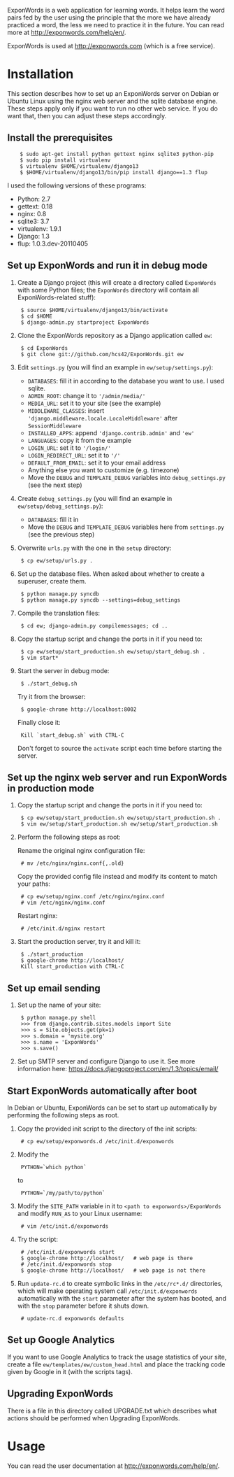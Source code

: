 ExponWords is a web application for learning words. It helps learn the word
pairs fed by the user using the principle that the more we have already
practiced a word, the less we need to practice it in the future. You can read
more at http://exponwords.com/help/en/.

ExponWords is used at http://exponwords.com (which is a free service).

Installation
============

This section describes how to set up an ExponWords server on Debian or Ubuntu
Linux using the nginx web server and the sqlite database engine. These steps
apply only if you want to run no other web service. If you do want that, then
you can adjust these steps accordingly.

Install the prerequisites
-------------------------

        $ sudo apt-get install python gettext nginx sqlite3 python-pip
        $ sudo pip install virtualenv
        $ virtualenv $HOME/virtualenv/django13
        $ $HOME/virtualenv/django13/bin/pip install django==1.3 flup

I used the following versions of these programs:

* Python: 2.7
* gettext: 0.18
* nginx: 0.8
* sqlite3: 3.7
* virtualenv: 1.9.1
* Django: 1.3
* flup: 1.0.3.dev-20110405

Set up ExponWords and run it in debug mode
------------------------------------------

1. Create a Django project (this will create a directory called `ExponWords`
   with some Python files; the `ExponWords` directory will contain all
   ExponWords-related stuff):

        $ source $HOME/virtualenv/django13/bin/activate
        $ cd $HOME
        $ django-admin.py startproject ExponWords

2. Clone the ExponWords repository as a Django application called `ew`:

        $ cd ExponWords
        $ git clone git://github.com/hcs42/ExponWords.git ew

3. Edit `settings.py` (you will find an example in `ew/setup/settings.py`):

   * `DATABASES`: fill it in according to the database you want to use. I used
     sqlite.
   * `ADMIN_ROOT`: change it to `'/admin/media/'`
   * `MEDIA_URL`: set it to your site (see the example)
   * `MIDDLEWARE_CLASSES`: insert `'django.middleware.locale.LocaleMiddleware'`
     after `SessionMiddleware`
   * `INSTALLED_APPS`: append `'django.contrib.admin'` and `'ew'`
   * `LANGUAGES`: copy it from the example
   * `LOGIN_URL`: set it to `'/login/'`
   * `LOGIN_REDIRECT_URL`: set it to `'/'`
   * `DEFAULT_FROM_EMAIL`: set it to your email address
   * Anything else you want to customize (e.g. timezone)
   * Move the `DEBUG` and `TEMPLATE_DEBUG` variables into `debug_settings.py`
     (see the next step)

4. Create `debug_settings.py` (you will find an example in
   `ew/setup/debug_settings.py`):

   * `DATABASES`: fill it in
   * Move the `DEBUG` and `TEMPLATE_DEBUG` variables here from `settings.py`
     (see the previous step)

5. Overwrite `urls.py` with the one in the `setup` directory:

        $ cp ew/setup/urls.py .

6. Set up the database files. When asked about whether to create a superuser,
   create them.

        $ python manage.py syncdb
        $ python manage.py syncdb --settings=debug_settings

7. Compile the translation files:

        $ cd ew; django-admin.py compilemessages; cd ..

8. Copy the startup script and change the ports in it if you need to:

        $ cp ew/setup/start_production.sh ew/setup/start_debug.sh .
        $ vim start*

9. Start the server in debug mode:

        $ ./start_debug.sh

   Try it from the browser:

        $ google-chrome http://localhost:8002

   Finally close it:

        Kill `start_debug.sh` with CTRL-C

   Don't forget to source the `activate` script each time before starting the
   server.

Set up the nginx web server and run ExponWords in production mode
-----------------------------------------------------------------

1. Copy the startup script and change the ports in it if you need to:

        $ cp ew/setup/start_production.sh ew/setup/start_production.sh .
        $ vim ew/setup/start_production.sh ew/setup/start_production.sh

2. Perform the following steps as root:

   Rename the original nginx configuration file:

        # mv /etc/nginx/nginx.conf{,.old}

   Copy the provided config file instead and modify its content to match your
   paths:

        # cp ew/setup/nginx.conf /etc/nginx/nginx.conf
        # vim /etc/nginx/nginx.conf

   Restart nginx:

        # /etc/init.d/nginx restart

3. Start the production server, try it and kill it:

        $ ./start_production
        $ google-chrome http://localhost/
        Kill start_production with CTRL-C

Set up email sending
--------------------

1. Set up the name of your site:

        $ python manage.py shell
        >>> from django.contrib.sites.models import Site
        >>> s = Site.objects.get(pk=1)
        >>> s.domain = 'mysite.org'
        >>> s.name = 'ExponWords'
        >>> s.save()

2. Set up SMTP server and configure Django to use it. See more information
   here: https://docs.djangoproject.com/en/1.3/topics/email/


Start ExponWords automatically after boot
-----------------------------------------

In Debian or Ubuntu, ExponWords can be set to start up automatically by
performing the following steps as root.

1. Copy the provided init script to the directory of the init scripts:

        # cp ew/setup/exponwords.d /etc/init.d/exponwords

2. Modify the
    
        PYTHON=`which python`

   to

        PYTHON=`/my/path/to/python`

3. Modify the `SITE_PATH` variable in it to `<path to exponwords>/ExponWords`
   and modify `RUN_AS` to your Linux username:

        # vim /etc/init.d/exponwords

4. Try the script:

        # /etc/init.d/exponwords start
        $ google-chrome http://localhost/   # web page is there
        # /etc/init.d/exponwords stop
        $ google-chrome http://localhost/   # web page is not there

5. Run `update-rc.d` to create symbolic links in the `/etc/rc*.d/` directories,
   which will make operating system call `/etc/init.d/exponwords` automatically
   with the `start` parameter after the system has booted, and with the `stop`
   parameter before it shuts down.

        # update-rc.d exponwords defaults

Set up Google Analytics
-----------------------

If you want to use Google Analytics to track the usage statistics of your site,
create a file `ew/templates/ew/custom_head.html` and place the tracking code
given by Google in it (with the scripts tags).

Upgrading ExponWords
--------------------

There is a file in this directory called UPGRADE.txt which describes what
actions should be performed when Upgrading ExponWords.

Usage
=====

You can read the user documentation at http://exponwords.com/help/en/.
